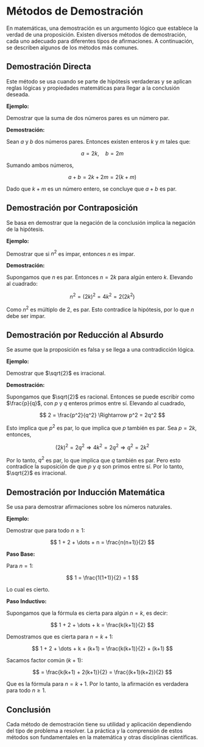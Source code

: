 # Métodos de Demostración

En matemáticas, una demostración es un argumento lógico que establece la verdad de una proposición. Existen diversos métodos de demostración, cada uno adecuado para diferentes tipos de afirmaciones. A continuación, se describen algunos de los métodos más comunes.

## Demostración Directa

Este método se usa cuando se parte de hipótesis verdaderas y se aplican reglas lógicas y propiedades matemáticas para llegar a la conclusión deseada.

**Ejemplo:** 

Demostrar que la suma de dos números pares es un número par.

**Demostración:**

Sean $a$ y $b$ dos números pares. Entonces existen enteros $k$ y $m$ tales que:

$$
    a = 2k, \quad b = 2m
$$

Sumando ambos números,

$$
    a + b = 2k + 2m = 2(k + m)
$$

Dado que $k + m$ es un número entero, se concluye que $a + b$ es par.

## Demostración por Contraposición

Se basa en demostrar que la negación de la conclusión implica la negación de la hipótesis.

**Ejemplo:** 

Demostrar que si $n^2$ es impar, entonces $n$ es impar.

**Demostración:**

Supongamos que $n$ es par. Entonces $n = 2k$ para algún entero $k$. Elevando al cuadrado:

$$
    n^2 = (2k)^2 = 4k^2 = 2(2k^2)
$$

Como $n^2$ es múltiplo de 2, es par. Esto contradice la hipótesis, por lo que $n$ debe ser impar.

## Demostración por Reducción al Absurdo

Se asume que la proposición es falsa y se llega a una contradicción lógica.

**Ejemplo:** 

Demostrar que $\sqrt{2}$ es irracional.

**Demostración:**

Supongamos que $\sqrt{2}$ es racional. Entonces se puede escribir como $\frac{p}{q}$, con $p$ y $q$ enteros primos entre sí. Elevando al cuadrado,

$$
    2 = \frac{p^2}{q^2} \Rightarrow p^2 = 2q^2
$$

Esto implica que $p^2$ es par, lo que implica que $p$ también es par. Sea $p = 2k$, entonces,

$$
    (2k)^2 = 2q^2 \Rightarrow 4k^2 = 2q^2 \Rightarrow q^2 = 2k^2
$$

Por lo tanto, $q^2$ es par, lo que implica que $q$ también es par. Pero esto contradice la suposición de que $p$ y $q$ son primos entre sí. Por lo tanto, $\sqrt{2}$ es irracional.

## Demostración por Inducción Matemática

Se usa para demostrar afirmaciones sobre los números naturales.

**Ejemplo:** 

Demostrar que para todo $n \geq 1$:

$$
    1 + 2 + \dots + n = \frac{n(n+1)}{2}
$$

**Paso Base:** 

Para $n = 1$:

$$
    1 = \frac{1(1+1)}{2} = 1
$$

Lo cual es cierto.

**Paso Inductivo:** 

Supongamos que la fórmula es cierta para algún $n = k$, es decir:

$$
    1 + 2 + \dots + k = \frac{k(k+1)}{2}
$$

Demostramos que es cierta para $n = k + 1$:

$$
    1 + 2 + \dots + k + (k+1) = \frac{k(k+1)}{2} + (k+1)
$$

Sacamos factor común $(k+1)$:

$$
    = \frac{k(k+1) + 2(k+1)}{2} = \frac{(k+1)(k+2)}{2}
$$

Que es la fórmula para $n = k+1$. Por lo tanto, la afirmación es verdadera para todo $n \geq 1$.

## Conclusión

Cada método de demostración tiene su utilidad y aplicación dependiendo del tipo de problema a resolver. La práctica y la comprensión de estos métodos son fundamentales en la matemática y otras disciplinas científicas.
